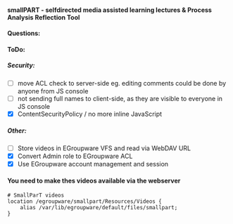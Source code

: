 #### **smallPART** - selfdirected media assisted learning lectures & Process Analysis Reflection Tool

#### Questions:

#### ToDo:

##### Security:
- [ ] move ACL check to server-side eg. editing comments could be done by anyone from JS console
- [ ] not sending full names to client-side, as they are visible to everyone in JS console
- [x] ContentSecurityPolicy / no more inline JavaScript

##### Other:
- [ ] Store videos in EGroupware VFS and read via WebDAV URL
- [x] Convert Admin role to EGroupware ACL
- [x] Use EGroupware account management and session

#### You need to make thes videos available via the webserver
```
# SmallParT videos
location /egroupware/smallpart/Resources/Videos {
    alias /var/lib/egroupware/default/files/smallpart;
}
```
